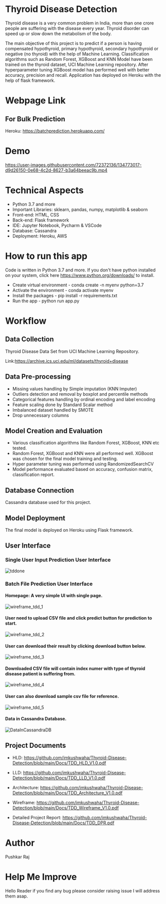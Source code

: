 # Thyroid Disease Detection

Thyroid disease is a very common problem in India, more than one crore people are suffering with the disease every year. Thyroid disorder can speed up or slow down the metabolism of the body.

The main objective of this project is to predict if a person is having compensated hypothyroid, primary hypothyroid, secondary hypothyroid or negative (no thyroid) with the help of Machine Learning. Classification algorithms such as Random Forest, XGBoost and KNN Model have been trained on the thyroid dataset, UCI Machine Learning repository. After hyperparameter tuning XGBoost model has performed well with better accuracy, precision and recall. Application has deployed on Heroku with the help of flask framework.

# Webpage Link


## For Bulk Prediction
Heroku: https://batchprediction.herokuapp.com/

# Demo

https://user-images.githubusercontent.com/72372136/134773017-d9d26150-0e68-4c2d-8627-b3a64beeac9b.mp4




# Technical Aspects

- Python 3.7 and more
- Important Libraries: sklearn, pandas, numpy, matplotlib & seaborn
- Front-end: HTML, CSS 
- Back-end: Flask framework
- IDE: Jupyter Notebook, Pycharm & VSCode
- Database: Cassandra 
- Deployment: Heroku, AWS

# How to run this app 

Code is written in Python 3.7 and more. If you don't have python installed on your system, click here https://www.python.org/downloads/ to install.

- Create virtual environment - conda create -n myenv python=3.7
- Activate the environment - conda activate myenv
- Install the packages - pip install -r requirements.txt
- Run the app - python run app.py

# Workflow

## Data Collection

Thyroid Disease Data Set from UCI Machine Learning Repository.

Link:https://archive.ics.uci.edu/ml/datasets/thyroid+disease

## Data Pre-processing

- Missing values handling by Simple imputation (KNN Imputer)
- Outliers detection and removal by boxplot and percentile methods
- Categorical features handling by ordinal encoding and label encoding
- Feature scaling done by Standard Scalar method
- Imbalanced dataset handled by SMOTE
- Drop unnecessary columns

## Model Creation and Evaluation

- Various classification algorithms like Random Forest, XGBoost, KNN etc tested.
- Random Forest, XGBoost and KNN were all performed well. XGBoost was chosen for the final model training and testing.
- Hyper parameter tuning was performed using RandomizedSearchCV
- Model performance evaluated based on accuracy, confusion matrix, classification report.


## Database Connection
Cassandra database used for this project.

## Model Deployment
The final model is deployed on Heroku using Flask framework.

## User Interface
### Single User Input Prediction User Interface
![tddone](https://user-images.githubusercontent.com/72372136/136432372-6d2b380e-8150-4393-8b88-b611f3e5a36c.JPG)

### Batch File Prediction User Interface
#### Homepage: A very simple UI with single page. 
![wireframe_tdd_1](https://user-images.githubusercontent.com/72372136/134201402-7c55f34a-b633-44f1-b2a3-87da79a37c47.JPG)

#### User need to upload CSV file and click predict button for prediction to start.
![wireframe_tdd_2](https://user-images.githubusercontent.com/72372136/134201675-f3a40430-cb60-4817-a21b-de65370f0e69.JPG)

#### User can download their result by clicking download button below.
![wireframe_tdd_3](https://user-images.githubusercontent.com/72372136/134201925-476df9d9-7f2f-4d5b-b927-46897f5c492c.JPG)

#### Downloaded CSV file will contain index numer with type of thyroid disease patient is suffering from.
![wireframe_tdd_4](https://user-images.githubusercontent.com/72372136/134202106-fb8e0274-ac88-4f9b-b77e-4e834d642a24.JPG)

#### User can also download sample csv file for reference.
![wireframe_tdd_5](https://user-images.githubusercontent.com/72372136/134202214-b4d2fa52-fa25-47d9-9a89-034515e94051.JPG)

#### Data in Cassandra Database.
![DataInCassandraDB](https://user-images.githubusercontent.com/72372136/134202316-ef62ddc2-25f9-451e-bd34-be6c3accce4b.JPG)


## Project Documents

- HLD: https://github.com/imkushwaha/Thyroid-Disease-Detection/blob/main/Docs/TDD_HLD_V1.0.pdf

- LLD: https://github.com/imkushwaha/Thyroid-Disease-Detection/blob/main/Docs/TDD_LLD_V1.0.pdf

- Architecture: https://github.com/imkushwaha/Thyroid-Disease-Detection/blob/main/Docs/TDD_Architecture_V1.0.pdf

- Wireframe: https://github.com/imkushwaha/Thyroid-Disease-Detection/blob/main/Docs/TDD_Wireframe_V1.0.pdf

- Detailed Project Report: https://github.com/imkushwaha/Thyroid-Disease-Detection/blob/main/Docs/TDD_DPR.pdf


# Author

Pushkar Raj


# Help Me Improve

Hello Reader if you find any bug please consider raising issue I will address them asap.
